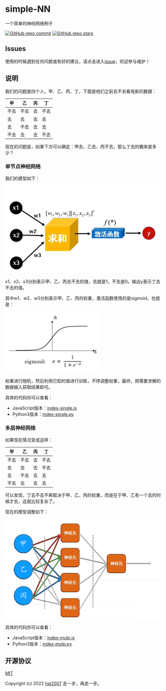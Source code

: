 # simple-NN
一个简单的神经网络例子

<p>
  <a href="https://github.com/lab-contrib/simple-NN/graphs/commit-activity" target='_blank'><img alt="GitHub repo commit" src="https://img.shields.io/github/last-commit/lab-contrib/simple-NN"></a>
  <a href="https://github.com/lab-contrib/simple-NN" target='_blank'><img alt="GitHub repo stars" src="https://img.shields.io/github/stars/lab-contrib/simple-NN?style=social"></a>
</p>

## Issues
使用的时候遇到任何问题或有好的建议，请点击进入[issue](https://github.com/lab-contrib/simple-NN/issues)，欢迎参与维护！

## 说明

我们的问题是四个人，甲、乙、丙、丁，下面是他们之前去不去看电影的数据：

|甲|乙|丙|丁|
|---|---|---|---|
|不去|不去|去|不去|
|去|去|去|去|
|去|不去|去|去|
|不去|去|去|不去|

现在的问题是，如果下次可以确定：甲去、乙去、丙不去，那么丁去的概率是多少？

### 单节点神经网络

我们的模型如下：

<img src='./model-single.png' />

x1、x2、x3分别表示甲、乙、丙去不去的值，去就是1，不去是0。输出y表示丁去不去的值。

其中w1、w2、w3分别表示甲、乙、丙的权重，激活函数使用的是sigmoid，也就是：

<img src='./sigmoid.png' />

权重进行随机，然后利用已知的值进行训练，不停调整权重，最终，把需要求解的数据输入获取结果即可。

具体的代码你可以查看：

- JavaScript版本：[index-single.js](./index-single.js)
- Python3版本：[index-single.py](./index-single.py)

### 多层神经网络

如果现在情况变成这样：

|甲|乙|丙|丁|
|---|---|---|---|
|不去|不去|去|不去|
|去|去|去|不去|
|去|不去|去|去|
|不去|去|去|去|

可以发现，丁去不去不再取决于甲、乙、丙的权重，而是在于甲、乙有一个去的时候才去，这就比较复杂了。

现在的模型调整如下：

<img src='./model-mulp.png' />

具体的代码你可以查看：

- JavaScript版本：[index-mulp.js](./index-mulp.js)
- Python3版本：[index-mulp.py](./index-mulp.py)

开源协议
---------------------------------------
[MIT](https://github.com/lab-contrib/simple-NN/blob/master/LICENSE)

Copyright (c) 2022 [hai2007](https://hai2007.github.io/SweetHome/) 走一步，再走一步。
